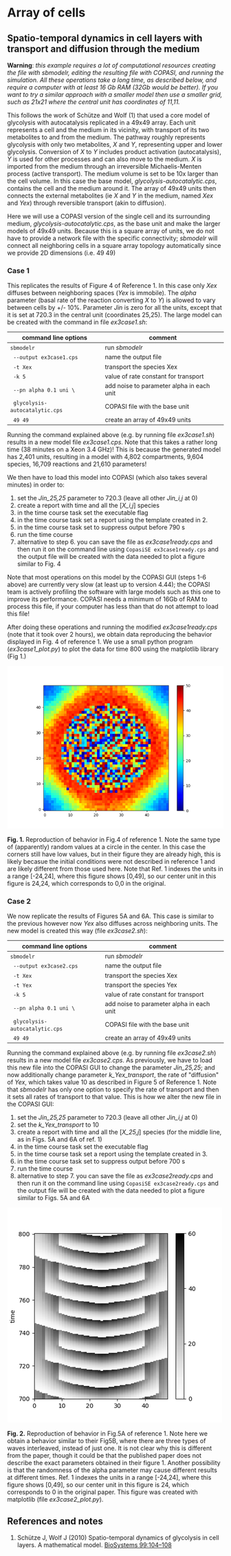 # Array of cells
## Spatio-temporal dynamics in cell layers with transport and diffusion through the medium

**Warning**: *this example requires a lot of computational resources creating the file with sbmodelr, editing the resulting file with COPASI, and running the simulation. All these operations take a long time, as described below, and require a computer with at least 16 Gb RAM (32Gb would be better). If you want to try a similar approach with a smaller model then use a smaller grid, such as 21x21 where the central unit has coordinates of 11,11.*

This follows the work of Schütze and Wolf (1) that used a core model of glycolysis with autocatalysis replicated in a 49x49 array. Each unit represents a cell and the medium in its vicinity, with transport of its two metabolites to and from the medium. The pathway roughly represents glycolysis with only two metabolites, *X* and *Y*, representing upper and lower glycolysis. Conversion of *X* to *Y* includes product activation (autocatalysis), *Y* is used for other processes and can also move to the medium. *X* is imported from the medium through an irreversible Michaelis-Menten process (active transport). The medium volume is set to be 10x larger than the cell volume. In this case the base model, *glycolysis-autocatalytic.cps*, contains the cell and the medium around it. The array of 49x49 units then connects the external metabolites (ie *X* and *Y* in the medium, named *Xex* and *Yex*) through reversible transport (akin to diffusion).

Here we will use a COPASI version of the single cell and its surrounding medium, *glycolysis-autocatalytic.cps*, as the base unit and make the larger models of 49x49 units. Because this is a square array of units, we do not have to provide a network file with the specific connectivity; *sbmodelr* will connect all neighboring cells in a square array topology automatically since we provide 2D dimensions (i.e. 49 49)

### Case 1
This replicates the results of Figure 4 of Reference 1. In this case only *Xex* diffuses between neighboring spaces (*Yex* is immobile). The *alpha* parameter (basal rate of the reaction converting *X* to *Y*) is allowed to vary between cells by +/- 10%. Parameter *Jin* is zero for all the units, except that it is set at 720.3 in the central unit (coordinates 25,25). The large model can be created with the command in file *ex3case1.sh*:

| command line options             | comment                                   |
| -------------------------------- | ----------------------------------------- |
|``sbmodelr``                      | run *sbmodelr*                            |
|`` --output ex3case1.cps``        | name the output file                      |
|`` -t Xex``                       | transport the species Xex                 |
|`` -k 5``                         | value of rate constant for transport      |
|`` --pn alpha 0.1 uni \``         | add noise to parameter alpha in each unit |
|`` glycolysis-autocatalytic.cps`` | COPASI file with the base unit            |
|`` 49 49``                        | create an array of 49x49 units            |

Running the command explained above (e.g. by running file *ex3case1.sh*) results in a new model file *ex3case1.cps*. Note that this takes a rather long time (38 minutes on a Xeon 3.4 GHz)! This is because the generated model has 2,401 units, resulting in a model with 4,802 compartments, 9,604 species, 16,709 reactions and 21,610 parameters!

We then have to load this model into COPASI (which also takes several minutes) in order to:

 1. set the *Jin_25,25* parameter to 720.3 (leave all other *Jin_i,j* at 0)
 2. create a report with time and all the [*X_i,j*] species
 3. in the time course task set the executable flag
 4. in the time course task set a report using the template created in 2.
 5. in the time course task set to suppress output before 790 s
 6. run the time course
 7. alternative to step 6. you can save the file as *ex3case1ready.cps* and then run it on the command line using ``CopasiSE ex3case1ready.cps`` and the output file will be created with the data needed to plot a figure similar to Fig. 4

Note that most operations on this model by the COPASI GUI (steps 1-6 above) are currently very slow (at least up to version 4.44); the COPASI team is actively profiling the software with large models such as this one to improve its performance. COPASI needs a minimum of 16Gb of RAM to process this file, if your computer has less than that do not attempt to load this file!

After doing these operations and running the modified *ex3case1ready.cps* (note that it took over 2 hours), we obtain data reproducing the behavior displayed in Fig. 4 of reference 1. We use a small python program (*ex3case1_plot.py*) to plot the data for time 800 using the matplotlib library (Fig 1.)

![Reproduction of behavior in Fig.4 of reference 1 ](ex3case1.png)

**Fig. 1.** Reproduction of behavior in Fig.4 of reference 1. Note the same type of (apparently) random values at a circle in the center. In this case the corners  still have low values, but in their figure they are already high, this is likely becasue the initial conditions were not described in reference 1 and are likely different from those used here. Note that Ref. 1 indexes the units in a range [-24,24], where this figure shows [0,49], so our center unit in this figure is 24,24, which corresponds to 0,0 in the original.


### Case 2

We now replicate the results of Figures 5A and 6A. This case is similar to the previous however now *Yex* also diffuses across neighboring units. The new model is created this way (file *ex3case2.sh*):

| command line options             | comment                                   |
| -------------------------------- | ----------------------------------------- |
|``sbmodelr``                      | run *sbmodelr*                            |
|`` --output ex3case2.cps``        | name the output file                      |
|`` -t Xex``                       | transport the species Xex                 |
|`` -t Yex``                       | transport the species Yex                 |
|`` -k 5``                         | value of rate constant for transport      |
|`` --pn alpha 0.1 uni \``         | add noise to parameter alpha in each unit |
|`` glycolysis-autocatalytic.cps`` | COPASI file with the base unit            |
|`` 49 49``                        | create an array of 49x49 units            |

Running the command explained above (e.g. by running file *ex3case2.sh*) results in a new model file *ex3case2.cps*. As previously, we have to load this new file into the COPASI GUI to change the parameter *Jin_25,25*; and now additionally change parameter *k_Yex_transport*, the rate of "diffusion" of *Yex*, which takes value 10 as described in Figure 5 of Reference 1. Note that *sbmodelr* has only one option to specify the rate of transport and then it sets all rates of transport to that value. This is how we alter the new file in the COPASI GUI:

 1. set the *Jin_25,25* parameter to 720.3 (leave all other *Jin_i,j* at 0)
 2. set the *k_Yex_transport* to 10
 3. create a report with time and all the [*X_25,j*] species (for the middle line, as in Figs. 5A and 6A of ref. 1)
 4. in the time course task set the executable flag
 5. in the time course task set a report using the template created in 3.
 6. in the time course task set to suppress output before 700 s
 7. run the time course
 8. alternative to step 7. you can save the file as *ex3case2ready.cps* and then run it on the command line using ``CopasiSE ex3case2ready.cps`` and the output file will be created with the data needed to plot a figure similar to Figs. 5A and 6A

![Reproduction of behavior in Fig.5A of reference 1 ](ex3case2.png)

**Fig. 2.** Reproduction of behavior in Fig.5A of reference 1. Note here we obtain a behavior similar to their Fig5B, where there are three types of waves interleaved, instead of just one. It is not clear why this is different from the paper, though it could be that the published paper does not describe the exact parameters obtained in their figure 1. Another possibility is that the randomness of the alpha parameter may cause different results at different times. Ref. 1 indexes the units in a range [-24,24], where this figure shows [0,49], so our center unit in this figure is 24, which corresponds to 0 in the original paper. This figure was created with matplotlib (file *ex3case2_plot.py*).


## References and notes

1. Schütze J, Wolf J (2010) Spatio-temporal dynamics of glycolysis in cell layers. A mathematical model. [BioSystems 99:104–108](https://doi.org/10.1016/j.biosystems.2009.10.002)

